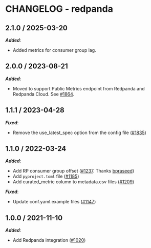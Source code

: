 # CHANGELOG - redpanda

## 2.1.0 / 2025-03-20

***Added***:

* Added metrics for consumer group lag.

## 2.0.0 / 2023-08-21

***Added***:

* Moved to support Public Metrics endpoint from Redpanda and Redpanda Cloud. See [#1864](https://github.com/DataDog/integrations-extras/pull/1864).

## 1.1.1 / 2023-04-28

***Fixed***:

* Remove the use_latest_spec option from the config file ([#1835](https://github.com/DataDog/integrations-extras/pull/1835))

## 1.1.0 / 2022-03-24

***Added***:

* Add RP consumer group offset ([#1237](https://github.com/DataDog/integrations-extras/pull/1237). Thanks [bpraseed](https://github.com/bpraseed))
* Add `pyproject.toml` file ([#1185](https://github.com/DataDog/integrations-extras/pull/1185))
* Add curated_metric column to metadata.csv files ([#1209](https://github.com/DataDog/integrations-extras/pull/1209))

***Fixed***:

* Update conf.yaml.example files ([#1147](https://github.com/DataDog/integrations-extras/pull/1147))

## 1.0.0 / 2021-11-10

***Added***:

* Add Redpanda integration ([#1020](https://github.com/DataDog/integrations-extras/pull/1020))
